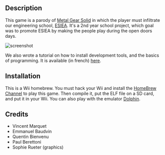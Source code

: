 Description
-----------
This game is a parody of [Metal Gear Solid](http://en.wikipedia.org/wiki/Metal_Gear_Solid) in which the player must infiltrate our engineering school, [ESIEA](http://www.esiea.fr). It's a 2nd year school project, which goal was to promote ESIEA by making the people play during the open doors days.

![screenshot](https://drive.google.com/uc?export=view&id=0B31-CIvNW1LdVHFua3h6c0ZJbFk)

We also wrote a tutorial on how to install development tools, and the basics of programming. It is available (in french) [here](https://drive.google.com/file/d/0B31-CIvNW1LdZno3S1lScTl2Zmc/edit?usp=sharing).

Installation
------------
This is a Wii homebrew. You must hack your Wii and install the [HomeBrew Channel](http://hbc.hackmii.com) to play this game. Then compile it, put the ELF file on a SD card, and put it in your Wii. You can also play with the emulator [Dolphin](http://www.dolphin-emulator.com/).

Credits
-------
* Vincent Marquet
* Emmanuel Baudvin
* Quentin Bienvenu
* Paul Berettoni
* Sophie Rueter (graphics)